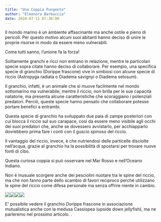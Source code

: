 ```yaml
---
title: "Una Coppia Pungente"
author: "Eleonora Barbaccia"
date: 2020-07-11 07:30:00
---
```


Il mondo marino è un ambiente affascinante ma anche ostile e pieno di pericoli. Per questo motivo alcuni suoi abitanti hanno deciso di unire le proprie risorse in modo da essere meno vulnerabili.

Come tutti sanno, l’unione fa la forza!

Solitamente granchi e ricci non entrano in relazione, mentre le particolari specie sopra citate hanno deciso di collaborare. Per esempio, una specifica specie di granchio (Dorippe frascone) vive in simbiosi con alcune specie di riccio (Astropyga radiata o Diadema savignyi o Diadema setosum).

Il granchio, infatti, è un animale che si muove facilmente nel mondo sottomarino ma vulnerabile; mentre il riccio, non brilla per le sue capacità natatorie, ma presenta alcune caratteristiche che scoraggiano i potenziali predatori. Perciò, queste specie hanno pensato che collaborare potesse portare benefici a entrambi.

Questa specie di granchio ha sviluppato due paia di zampe posteriori con cui blocca il riccio sul suo carapace, così da essere meno visibile agli occhi dei suoi predatori che, anche se dovessero avvistarlo, per acchiapparlo dovrebbero prima fare i conti con il guscio spinoso del riccio.

Il vantaggio del riccio, invece, è che nutriendosi delle particelle disciolte nell’acqua, grazie al granchio ha la possibilità di spostarsi per trovare nuove fonti di cibo.

Questa curiosa coppia si può osservare nel Mar Rosso e nell’Oceano Indiano.

Non è inusuale scorgere anche dei pesciolini nuotare tra le spine del riccio, ma che non fanno parte dello scambio di favori reciproco perché utilizzano le spine del riccio come difesa personale ma senza offrire niente in cambio.

![](http://static.wixstatic.com/media/b04324_01fe2d3a709042c0914afe11e6a3411f~mv2.png)![](http://static.wixstatic.com/media/b04324_bfe7168b02f04be29c0faa77371f2fd0~mv2.png)![](http://static.wixstatic.com/media/b04324_ce7b63f32e51423abd22236e3e4ac3c5~mv2.png)![](http://static.wixstatic.com/media/b04324_ebc79454cce842b6a3df79a57ff57402~mv2.png)

E' possibile vedere il granchio Dorippe frascone in associazione mutualistica anche con la medusa Cassiopea (upside down jellyfish), ma ne parleremo nel prossimo articolo. .